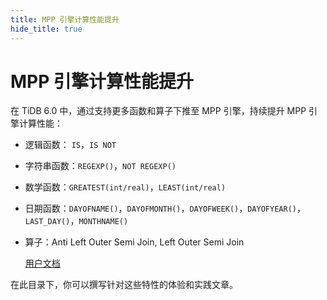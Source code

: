 ```yaml
---
title: MPP 引擎计算性能提升
hide_title: true
---
```


# MPP 引擎计算性能提升

在 TiDB 6.0 中，通过支持更多函数和算子下推至 MPP 引擎，持续提升 MPP 引擎计算性能：

- 逻辑函数： `IS`，`IS NOT`

- 字符串函数：`REGEXP()`，`NOT REGEXP()`

- 数学函数：`GREATEST(int/real)`，`LEAST(int/real)`

- 日期函数：`DAYOFNAME()`，`DAYOFMONTH()`，`DAYOFWEEK()`，`DAYOFYEAR()`，`LAST_DAY()`，`MONTHNAME()`

- 算子：Anti Left Outer Semi Join, Left Outer Semi Join

  [用户文档](https://docs.pingcap.com/zh/tidb/v6.0/use-tiflash#tiflash-支持的计算下推)



在此目录下，你可以撰写针对这些特性的体验和实践文章。
